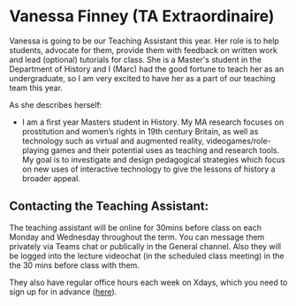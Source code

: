 # Vanessa Finney \(TA Extraordinaire\)

Vanessa is going to be our Teaching Assistant this year. Her role is to help students, advocate for them, provide them with feedback on written work and lead \(optional\) tutorials for class. She is a Master's student in the Department of History and I \(Marc\) had the good fortune to teach her as an undergraduate, so I am very excited to have her as a part of our teaching team this year. 

As she describes herself: 

* I am a first year Masters student in History. My MA research focuses on prostitution and women’s rights in 19th century Britain, as well as technology such as virtual and augmented reality, videogames/role-playing games and their potential uses as teaching and research tools. My goal is to investigate and design pedagogical strategies which focus on new uses of interactive technology to give the lessons of history a broader appeal.

## Contacting the Teaching Assistant:

The teaching assistant will be online for 30mins before class on each Monday and Wednesday throughout the term. You can message them privately via Teams chat or publically in the General channel. Also they will be logged into the lecture videochat \(in the scheduled class meeting\) in the the 30 mins before class with them. 

They also have regular office hours each week on Xdays, which you need to sign up for in advance \([here](https://docs.google.com/spreadsheets/d/153_Rzt-yaPZOm7jPI7JaWtQD6rwccmskbzYvkkFttCM/edit?usp=sharing)\). 

